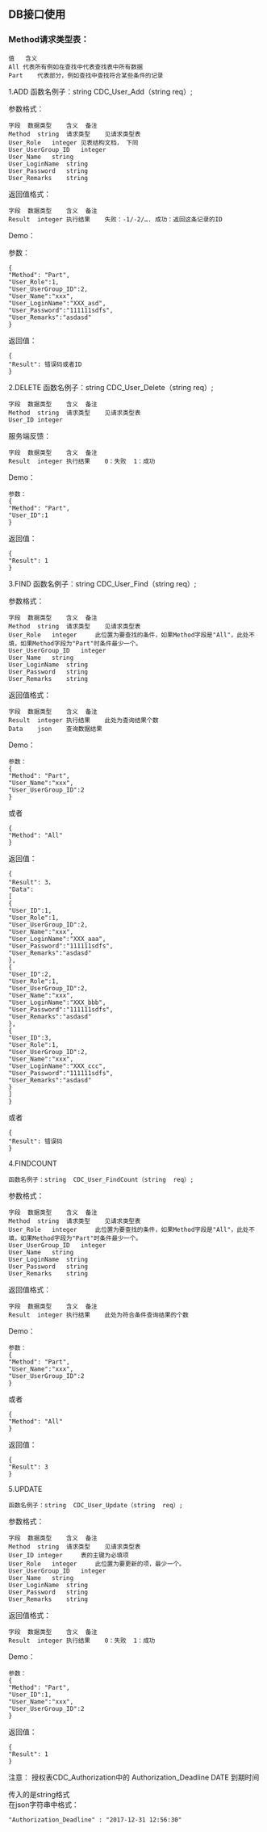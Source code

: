 ## DB接口使用

### Method请求类型表：
```
值	含义
All	代表所有例如在查找中代表查找表中所有数据
Part	代表部分，例如查找中查找符合某些条件的记录
```




1.ADD
函数名例子：string  CDC_User_Add（string  req）;

参数格式：
```
字段	数据类型	含义	备注
Method	string	请求类型	见请求类型表
User_Role	integer	见表结构文档， 下同	
User_UserGroup_ID	integer		
User_Name	string		 
User_LoginName	string		
User_Password	string		
User_Remarks	string		
```			

返回值格式：
```
字段	数据类型	含义	备注
Result	integer	执行结果	失败：-1/-2/…. 成功：返回这条记录的ID
```
Demo：

参数：
```
{
"Method": "Part",
"User_Role":1,
"User_UserGroup_ID":2,
"User_Name":"xxx",
"User_LoginName":"XXX_asd",
"User_Password":"111111sdfs",
"User_Remarks":"asdasd"
}
```
返回值：
```
{
"Result": 错误码或者ID
}
```

2.DELETE
函数名例子：string  CDC_User_Delete（string  req）;

```   
字段	数据类型	含义	备注
Method	string	请求类型	见请求类型表
User_ID	integer		
```
服务端反馈：
```
字段	数据类型	含义	备注
Result	integer	执行结果	0：失败  1：成功
```
Demo：
```
参数：
{
"Method": "Part",
"User_ID":1
}
```
返回值：
```
{
"Result": 1
}
```
3.FIND
函数名例子：string  CDC_User_Find（string  req）;

参数格式：
```
字段	数据类型	含义	备注
Method	string	请求类型	见请求类型表
User_Role	integer		此位置为要查找的条件，如果Method字段是"All"，此处不填，如果Method字段为"Part"时条件最少一个。
User_UserGroup_ID	integer		
User_Name	string		
User_LoginName	string		
User_Password	string		
User_Remarks	string		
```			

返回值格式：
```
字段	数据类型	含义	备注
Result	integer	执行结果	此处为查询结果个数 
Data	json	查询数据结果	
```
Demo：
```
参数：
{
"Method": "Part",
"User_Name":"xxx",
"User_UserGroup_ID":2
}
```
或者
```
{
"Method": "All"
}
```
返回值：
```
{
"Result": 3，
"Data":
[
{
"User_ID":1,
"User_Role":1,
"User_UserGroup_ID":2,
"User_Name":"xxx",
"User_LoginName":"XXX_aaa",
"User_Password":"111111sdfs",
"User_Remarks":"asdasd"
},
{
"User_ID":2,
"User_Role":1,
"User_UserGroup_ID":2,
"User_Name":"xxx",
"User_LoginName":"XXX_bbb",
"User_Password":"111111sdfs",
"User_Remarks":"asdasd"
},
{
"User_ID":3,
"User_Role":1,
"User_UserGroup_ID":2,
"User_Name":"xxx",
"User_LoginName":"XXX_ccc",
"User_Password":"111111sdfs",
"User_Remarks":"asdasd"
}
]
}
```
或者
```
{
"Result": 错误码
}
```
4.FINDCOUNT
```
函数名例子：string  CDC_User_FindCount（string  req）;
```
参数格式：
```
字段	数据类型	含义	备注
Method	string	请求类型	见请求类型表
User_Role	integer		此位置为要查找的条件，如果Method字段是"All"，此处不填，如果Method字段为"Part"时条件最少一个。
User_UserGroup_ID	integer		
User_Name	string		
User_LoginName	string		
User_Password	string		
User_Remarks	string		
```			

返回值格式：
```
字段	数据类型	含义	备注
Result	integer	执行结果	此处为符合条件查询结果的个数 
```
Demo：
```
参数：
{
"Method": "Part",
"User_Name":"xxx",
"User_UserGroup_ID":2
}
```
或者
```
{
"Method": "All"
}
```
返回值：
```
{
"Result": 3
}
```

5.UPDATE
```
函数名例子：string  CDC_User_Update（string  req）;
```
参数格式：
```
字段	数据类型	含义	备注
Method	string	请求类型	见请求类型表
User_ID	integer		表的主键为必填项
User_Role	integer		此位置为要更新的项，最少一个。
User_UserGroup_ID	integer		
User_Name	string		
User_LoginName	string		
User_Password	string		
User_Remarks	string		
```			

返回值格式：
```
字段	数据类型	含义	备注
Result	integer	执行结果	0：失败  1：成功
```
Demo：
```
参数：
{
"Method": "Part",
"User_ID":1,
"User_Name":"xxx",
"User_UserGroup_ID":2
}
```
返回值：
```
{
"Result": 1
}
```
注意：
授权表CDC_Authorization中的
Authorization_Deadline		DATE	到期时间

传入的是string格式   
在json字符串中格式： 
 ```
 "Authorization_Deadline" : "2017-12-31 12:56:30"
```